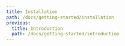 ```yaml
---
title: Installation
path: /docs/getting-started/installation
previous:
  title: Introduction
  path: /docs/getting-started/introduction
---
```

